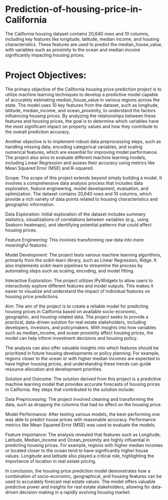 # Prediction-of-housing-price-in-California
The California housing dataset contains 20,640 rows and 10 columns, including key features like longitude, latitude, median income, and housing characteristics. These features are used to predict the median_house_value, with variables such as proximity to the ocean and median income significantly impacting housing prices.

# Project Objectives:
The primary objective of the California housing price prediction project is to utilize machine learning techniques to develop a predictive model capable of accurately estimating median_house_value in various regions across the state. The model uses 10 key features from the dataset, such as longitude, latitude, median_income, and ocean_proximity, to understand the factors influencing housing prices. By analyzing the relationships between these features and housing prices, the goal is to determine which variables have the most significant impact on property values and how they contribute to the overall prediction accuracy.

Another objective is to implement robust data preprocessing steps, such as handling missing data, encoding categorical variables, and scaling numerical features, which are essential for improving model performance. The project also aims to evaluate different machine learning models, including Linear Regression and assess their accuracy using metrics like Mean Squared Error (MSE) and R-squared.

Scope:
The scope of this project extends beyond simply building a model. It involves a comprehensive data analysis process that includes data exploration, feature engineering, model development, evaluation, and optimization. The dataset contains 20,640 rows and 10 columns, which provide a rich variety of data points related to housing characteristics and geographic information.

Data Exploration: Initial exploration of the dataset includes summary statistics, visualizations of correlations between variables (e.g., using Seaborn heatmaps), and identifying potential patterns that could affect housing prices.

Feature Engineering: This involves transforming raw data into more meaningful features.

Model Development: The project tests various machine learning algorithms, primarily from the scikit-learn library, such as Linear Regression, Ridge. It also implements scikit-learn pipelines to streamline the process by automating steps such as scaling, encoding, and model fitting.

Interactive Exploration: The project utilizes IPyWidgets to allow users to interactively explore different features and model outputs. This makes it easier to visualize and understand the impact of individual features on housing price predictions.

Aim:
The aim of the project is to create a reliable model for predicting housing prices in California based on available socio-economic, geographic, and housing-related data. The project seeks to provide a practical, data-driven solution for real estate stakeholders, including developers, investors, and policymakers. With insights into how variables such as median_income, and ocean proximity affect housing prices, the model can help inform investment decisions and housing policy.

The analysis can also offer valuable insights into which features should be prioritized in future housing developments or policy planning. For example, regions closer to the ocean or with higher median incomes are expected to have higher housing prices, and understanding these trends can guide resource allocation and development priorities.

Solution and Outcome:
The solution derived from this project is a predictive machine learning model that provides accurate forecasts of housing prices in California. Key steps that contributed to the solution include:

Data Preprocessing: The project involved cleaning and transforming the data, such as dropping the columns that had no effect on the housing price.

Model Performance: After testing various models, the best-performing one was able to predict house prices with reasonable accuracy. Performance metrics like Mean Squared Error (MSE) was used to evaluate the models.

Feature Importance: The analysis revealed that features such as Longitude, Latitude, Median_income and Ocean_proximity are highly influential in predicting housing prices. For example, regions with higher median incomes or located closer to the ocean tend to have significantly higher house values. Longitude and latitude also played a critical role, highlighting the importance of location in real estate pricing.


In conclusion, the housing price prediction model demonstrates how a combination of socio-economic, geographical, and housing features can be used to accurately forecast real estate values. The model offers valuable predictive power and insights for real estate stakeholders, allowing for data-driven decision-making in a rapidly evolving housing market.
